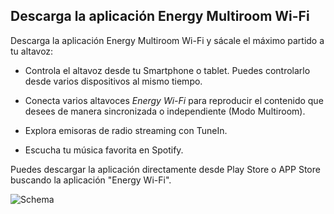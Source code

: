 ## Descarga la aplicación Energy Multiroom Wi-Fi

Descarga la aplicación Energy Multiroom Wi-Fi y sácale el máximo partido a tu altavoz:

- Controla el altavoz desde tu Smartphone o tablet. Puedes controlarlo desde varios dispositivos al mismo tiempo.

- Conecta varios altavoces *Energy Wi-Fi* para reproducir el contenido que desees de manera sincronizada o independiente (Modo Multiroom).

- Explora emisoras de radio streaming con TuneIn.

- Escucha tu música favorita en Spotify.

Puedes descargar la aplicación directamente desde Play Store o APP Store buscando la aplicación "Energy Wi-Fi". 

![Schema](http://static.energysistem.com/images/manuals/42677/56e8291819a19.jpg) 










